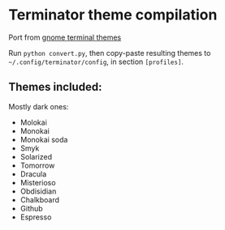 # Terminator theme compilation

Port from [gnome terminal
themes](https://github.com/Xifax/gnome-terminal-themes-cornucopia)

Run `python convert.py`, then copy-paste resulting themes to
`~/.config/terminator/config`, in section `[profiles]`.

Themes included:
---------------

Mostly dark ones:

* Molokai
* Monokai
* Monokai soda
* Smyk
* Solarized
* Tomorrow
* Dracula
* Misterioso
* Obdisidian
* Chalkboard
* Github
* Espresso

